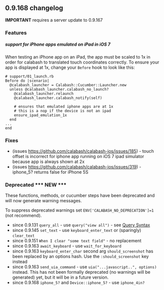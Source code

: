 ## 0.9.168 changelog

**IMPORTANT** requires a server update to 0.9.167

### Features

##### support for iPhone apps emulated on iPad in iOS 7

When testing an iPhone app on an iPad, the app must be scaled to 1x in order for calabash to translated touch coordinates correctly.  To ensure your app is displayed at 1x, change your `Before` hook to look like this:

```
# support/01_launch.rb
Before do |scenario|
  @calabash_launcher = Calabash::Cucumber::Launcher.new
  unless @calabash_launcher.calabash_no_launch?
    @calabash_launcher.relaunch
    @calabash_launcher.calabash_notify(self)
    
    # ensures that emulated iphone apps are at 1x
    # this is a nop if the device is not an ipad
    ensure_ipad_emulation_1x
  end
...
end
```


### Fixes

- (issues https://github.com/calabash/calabash-ios/issues/185) - touch offset is incorrect for iphone app running on iOS 7 ipad simulator because app is always shown at 2x
- (issues https://github.com/calabash/calabash-ios/issues/319) - iphone_5? returns false for iPhone 5S


### Deprecated *** NEW ***

These functions, methods, or cucumber steps have been deprecated and will now generate warning messages.

To suppress deprecated warnings set `ENV['CALABASH_NO_DEPRECATION']=1` (not recommend).

* since 0.9.131 `query_all` - use `query("view all")` - see [Query Syntax](https://github.com/calabash/calabash-ios/wiki/05-Query-syntax)
* since 0.9.145 `set_text`  - use `keyboard_enter_text` or (sparingly) `clear_text`
* since 0.9.151 `When I clear "some text field"` - no replacement
* since 0.9.163 `await_keyboard` - use `wait_for_keyboard`
* since 0.9.163 `keyboard_enter_char` second arg `should_screenshot` has been replaced by an options hash. Use the `:should_screenshot` key instead
* since 0.9.163 `send_uia_command`  - use `uia("...javascript..", options)` instead.  This has not been formally deprecated (no warnings will be generated) yet, but it will be in a future version.
* since 0.9.168 `iphone_5?` and `Device::iphone_5?` - use `iphone_4in?`
